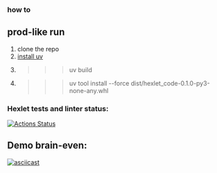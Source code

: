 ### how to
## prod-like run
1. clone the repo
2. [install uv](сhttps://github.com/Hexlet/ru-instructions/blob/main/uv.md)
3. >>> uv build
4. >>> uv tool install --force dist/hexlet_code-0.1.0-py3-none-any.whl

### Hexlet tests and linter status:
[![Actions Status](https://github.com/alexa-brave/python-project-49/actions/workflows/hexlet-check.yml/badge.svg)](https://github.com/alexa-brave/python-project-49/actions)

## Demo brain-even:
[![asciicast](https://asciinema.org/a/blSPI7JxoosYfJW2yBZgWfc9m.svg)](https://asciinema.org/a/blSPI7JxoosYfJW2yBZgWfc9m)